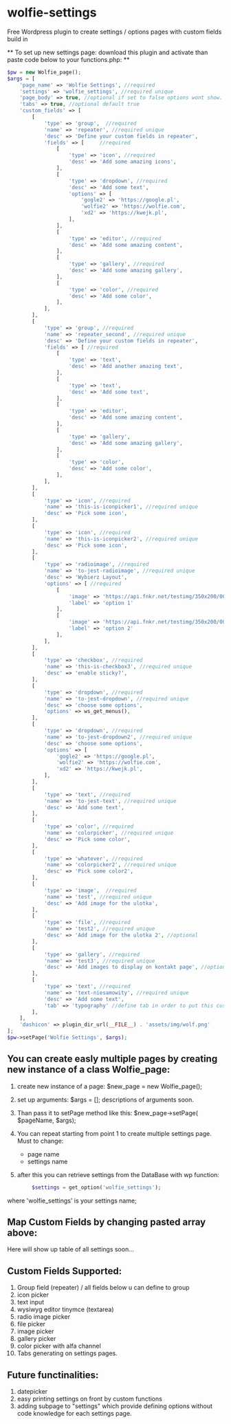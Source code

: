 # wolfie-settings
Free Wordpress plugin to create settings / options pages with custom fields build in

** To set up new settings page: download this plugin and activate than paste code below to your functions.php: **

```php
$pw = new Wolfie_page();
$args = [
	'page_name' => 'Wolfie Settings', //required
	'settings' => 'wolfie_settings', //required unique
	'page_body' => true, //optional if set to false options wont show. You can use action hook wolfie_page_['page_name']
	'tabs' => true, //optional default true
	'custom_fields' => [
		[
			'type' => 'group',	//required
			'name' => 'repeater', //required unique
			'desc' => 'Define your custom fields in repeater',
			'fields' => [     //required
				[	
					'type' => 'icon', //required 
					'desc' => 'Add some amazing icons',
				],
				[	
					'type' => 'dropdown', //required 
					'desc' => 'Add some text',
					'options' => [
						'gogle2' => 'https://google.pl',  
						'wolfie2' => 'https://wolfie.com', 
						'xd2' => 'https://kwejk.pl',		 
					],
				],
				[	
					'type' => 'editor', //required 
					'desc' => 'Add some amazing content',
				],
				[	
					'type' => 'gallery', //required 
					'desc' => 'Add some amazing gallery',
				],
				[	
					'type' => 'color', //required 
					'desc' => 'Add some color',
				],
			],
		],
		[
			'type' => 'group', //required
			'name' => 'repeater_second', //required unique
			'desc' => 'Define your custom fields in repeater',
			'fields' => [ //required 
				[	
					'type' => 'text',
					'desc' => 'Add another amazing text',
				],
				[	
					'type' => 'text',
					'desc' => 'Add some text',
				],
				[	
					'type' => 'editor',
					'desc' => 'Add some amazing content',
				],
				[	
					'type' => 'gallery',
					'desc' => 'Add some amazing gallery',
				],
				[	
					'type' => 'color',
					'desc' => 'Add some color',
				],
			],
		],
		[
			'type' => 'icon', //required 
			'name' => 'this-is-iconpicker1', //required unique
			'desc' => 'Pick some icon',
		],
		[
			'type' => 'icon', //required 
			'name' => 'this-is-iconpicker2', //required unique
			'desc' => 'Pick some icon',
		],
		[	
			'type' => 'radioimage', //required 
			'name' => 'to-jest-radioimage', //required unique
			'desc' => 'Wybierz Layout',
			'options' => [ //required 
				[
					'image' => 'https://api.fnkr.net/testimg/350x200/00CED1/FFF/?text=img+placeholder',
					'label' => 'option 1'
				],
				[
					'image' => 'https://api.fnkr.net/testimg/350x200/00CED1/FFF/?text=img+placeholder',
					'label' => 'option 2'
				],
			],
		],
		[
			'type' => 'checkbox', //required 
			'name' => 'this-is-checkbox3', //required unique
			'desc' => 'enable sticky?',
		],
		[	
			'type' => 'dropdown', //required 
			'name' => 'to-jest-dropdown', //required unique
			'desc' => 'choose some options',
			'options' => ws_get_menus(),
		],
		[	
			'type' => 'dropdown', //required 
			'name' => 'to-jest-dropdown2', //required unique
			'desc' => 'choose some options',
			'options' => [
				'gogle2' => 'https://google.pl',  
				'wolfie2' => 'https://wolfie.com', 
				'xd2' => 'https://kwejk.pl',		 
			],
		],
		[
			'type' => 'text', //required 
			'name' => 'to-jest-text', //required unique
			'desc' => 'Add some text',
		],
		[	
			'type' => 'color', //required 
			'name' => 'colorpicker', //required unique
			'desc' => 'Pick some color',
		],
		[	
			'type' => 'whatever', //required 
			'name' => 'colorpicker2', //required unique
			'desc' => 'Pick some color2',
		],
		[	
			'type' => 'image',  //required 
			'name' => 'test', //required unique
			'desc' => 'Add image for the ulotka',
		],
		[	
			'type' => 'file', //required 
			'name' => 'test2', //required unique
			'desc' => 'Add image for the ulotka 2', //optional
		],
		[	
			'type' => 'gallery', //required 
			'name' => 'test3', //required unique
			'desc' => 'Add images to display on kontakt page', //optional
		],
		[	
			'type' => 'text', //required 
			'name' => 'text-niesamowity', //required unique
			'desc' => 'Add some text',
			'tab' => 'typography' //define tab in order to put this custom field to tab called typography
		],
	],
	'dashicon' => plugin_dir_url(__FILE__) . 'assets/img/wolf.png'
];
$pw->setPage('Wolfie Settings', $args);

```

## You can create easly multiple pages by creating new instance of a class Wolfie_page:

1. create new instance of a page: $new_page = new Wolfie_page();

2. set up arguments: $args = [];
   descriptions of arguments soon.

3. Than pass it to setPage method like this: $new_page->setPage( $pageName, $args);

4. You can repeat starting from point 1 to create multiple settings page. Must to change:
	- page name
	- settings name 

5. after this you can retrieve settings from the DataBase with wp function: 
```php
        $settings = get_option('wolfie_settings');
```
where 'wolfie_settings' is your settings name;

## Map Custom Fields by changing pasted array above:

Here will show up table of all settings soon...

## Custom Fields Supported:
1. Group field (repeater) / all fields below u can define to group
2. icon picker
3. text input
4. wysiwyg editor tinymce (textarea)
5. radio image picker
6. file picker
7. image picker
8. gallery picker
9. color picker with alfa channel
10. Tabs generating on settings pages.


## Future functinalities:
1. datepicker
2. easy printing settings on front by custom functions
3. adding subpage to "settings" which provide defining options without code knowledge for each settings page.